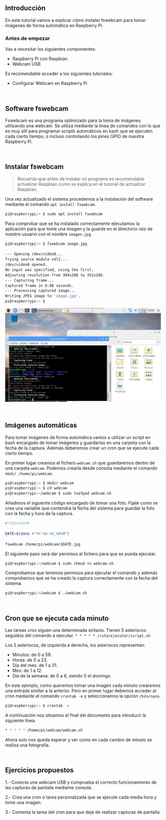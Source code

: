 ## Introducción

En este tutorial vamos a explicar cómo instalar fswebcam para tomar imágenes de forma automática en Raspberry Pi.

### Antes de empezar

Vas a necesitar los siguientes componentes:

- Raspberry Pi con Raspbian
- Webcam USB

Es recomendable acceder a los siguientes tutoriales:

- Configurar Webcam en Raspberry Pi



<br />



## Software fswebcam

Fswebcam es una programa optimizado para la toma de imágenes utilizando una webcam. Se utiliza mediante la línea de comandos con lo que es muy útil para programar scripts automáticos en bash que se ejecuten cada cierto tiempo, o incluso controlando los pines GPIO de nuestra Raspberry Pi.



<br />



## Instalar fswebcam

> Recuerda que antes de instalar un programa es recomendable actualizar Raspbian como se explica en el tutorial de actualizar Raspbian. 

Una vez actualizado el sistema procedemos a la instalación del software mediante el comando `apt install fswebcam`.

```sh
pi@raspberrypi:~ $ sudo apt install fswebcam
```

Para comprobar que se ha instalado correctamente ejecutamos la aplicación para que tome una imagen y la guarde en el directorio raíz de nuestro usuario con el nombre `imagen.jpg`.

```sh
pi@raspberrypi:~ $ fswebcam image.jpg

--- Opening /dev/video0...
Trying source module v4l2...
/dev/video0 opened.
No input was specified, using the first.
Adjusting resolution from 384x288 to 352x288.
--- Capturing frame...
Captured frame in 0.00 seconds.
--- Processing captured image...
Writing JPEG image to 'image.jpg'.
pi@raspberrypi:~ $ 
```

![](img/fswebcam.jpg "Fswebcam")



<br />



## Imágenes automáticas

Para tomar imágenes de forma automática vamos a utilizar un script en bash encargado de tomar imágenes y guardarlas en una carpeta con la fecha de la captura. Además deberemos crear un cron que se ejecute cada cierto tiempo.

En primer lugar creamos el fichero `webcam.sh` que guardaremos dentro de una carpeta `webcam`. Podemos crearla desde consola mediante el comando `mkdir /home/pi/webcam`.

```sh
pi@raspberrypi:~ $ mkdir webcam
pi@raspberrypi:~ $ cd webcam
pi@raspberrypi:~/webcam $ sudo leafpad webcam.sh
```

Añadimos el siguiente código encargado de tomar una foto. Fíjate como se crea una variable que contendrá la fecha del sistema para guardar la foto con la fecha y hora de la captura.

```bash
#!/bin/bash

DATE=$(date +"%Y-%m-%d_%H%M")

fswebcam /home/pi/webcam/$DATE.jpg
```

El siguiente paso será dar permisos al fichero para que se pueda ejecutar.

```sh
pi@raspberrypi:~/webcam $ sudo chmod +x webcam.sh
```

Comprobamos que tenemos permisos para ejecutar el comando y además comprobamos que se ha creado la captura correctamente con la fecha del sistema.

```sh
pi@raspberrypi:~/webcam $ ./webcam.sh
```



<br />



## Cron que se ejecuta cada minuto

Las tareas cron siguen una determinada sintaxis. Tienen 5 asteriscos seguidos del comando a ejecutar. `* * * * * /ruta/ejecutar/script.sh`

Los 5 asteriscos, de izquierda a derecha, los asteriscos representan:

- Minutos: de 0 a 59.
- Horas: de 0 a 23.
- Día del mes: de 1 a 31.
- Mes: de 1 a 12.
- Día de la semana: de 0 a 6, siendo 0 el domingo.

En este ejemplo, como queremos tomar una imagen cada minuto crearemos una entrada similar a la anterior. Pero en primer lugar debemos acceder al cron mediante el comando `crontab -e` y seleccionamos la opción `/bin/nano`.

```sh
pi@raspberrypi:~ $ crontab -e
```

A continuación nos situamos al final del documento para introducir la siguiente línea.

```bash
* * * * * /home/pi/webcam/webcam.sh
```

Ahora solo nos queda esperar y ver como en cada cambio de minuto se realiza una fotografía.



<br />



## Ejercicios propuestos

1.- Conecta una webcam USB y comprueba el correcto funcionamiento de las capturas de pantalla mediante consola.

2.- Crea una cron o tarea personalizada que se ejecute cada media hora y tome una imagen.

3.- Comenta la tarea del cron para que deje de realizar capturas de pantalla.
